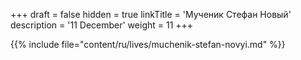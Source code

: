 +++
draft = false
hidden = true
linkTitle = 'Мученик Стефан Новый'
description = '11 December'
weight = 11
+++

{{% include file="content/ru/lives/muchenik-stefan-novyi.md" %}}
